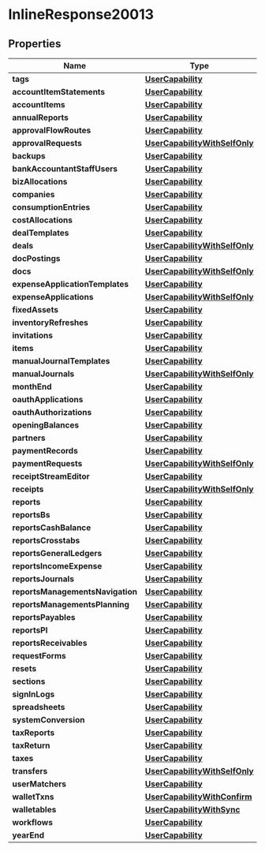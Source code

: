 

# InlineResponse20013


## Properties

Name | Type | Description | Notes
------------ | ------------- | ------------- | -------------
**tags** | [**UserCapability**](UserCapability.md) |  | 
**accountItemStatements** | [**UserCapability**](UserCapability.md) |  | 
**accountItems** | [**UserCapability**](UserCapability.md) |  | 
**annualReports** | [**UserCapability**](UserCapability.md) |  | 
**approvalFlowRoutes** | [**UserCapability**](UserCapability.md) |  | 
**approvalRequests** | [**UserCapabilityWithSelfOnly**](UserCapabilityWithSelfOnly.md) |  | 
**backups** | [**UserCapability**](UserCapability.md) |  | 
**bankAccountantStaffUsers** | [**UserCapability**](UserCapability.md) |  | 
**bizAllocations** | [**UserCapability**](UserCapability.md) |  | 
**companies** | [**UserCapability**](UserCapability.md) |  | 
**consumptionEntries** | [**UserCapability**](UserCapability.md) |  | 
**costAllocations** | [**UserCapability**](UserCapability.md) |  | 
**dealTemplates** | [**UserCapability**](UserCapability.md) |  | 
**deals** | [**UserCapabilityWithSelfOnly**](UserCapabilityWithSelfOnly.md) |  | 
**docPostings** | [**UserCapability**](UserCapability.md) |  | 
**docs** | [**UserCapabilityWithSelfOnly**](UserCapabilityWithSelfOnly.md) |  | 
**expenseApplicationTemplates** | [**UserCapability**](UserCapability.md) |  | 
**expenseApplications** | [**UserCapabilityWithSelfOnly**](UserCapabilityWithSelfOnly.md) |  | 
**fixedAssets** | [**UserCapability**](UserCapability.md) |  | 
**inventoryRefreshes** | [**UserCapability**](UserCapability.md) |  | 
**invitations** | [**UserCapability**](UserCapability.md) |  | 
**items** | [**UserCapability**](UserCapability.md) |  | 
**manualJournalTemplates** | [**UserCapability**](UserCapability.md) |  | 
**manualJournals** | [**UserCapabilityWithSelfOnly**](UserCapabilityWithSelfOnly.md) |  | 
**monthEnd** | [**UserCapability**](UserCapability.md) |  | 
**oauthApplications** | [**UserCapability**](UserCapability.md) |  | 
**oauthAuthorizations** | [**UserCapability**](UserCapability.md) |  | 
**openingBalances** | [**UserCapability**](UserCapability.md) |  | 
**partners** | [**UserCapability**](UserCapability.md) |  | 
**paymentRecords** | [**UserCapability**](UserCapability.md) |  | 
**paymentRequests** | [**UserCapabilityWithSelfOnly**](UserCapabilityWithSelfOnly.md) |  | 
**receiptStreamEditor** | [**UserCapability**](UserCapability.md) |  | 
**receipts** | [**UserCapabilityWithSelfOnly**](UserCapabilityWithSelfOnly.md) |  | 
**reports** | [**UserCapability**](UserCapability.md) |  | 
**reportsBs** | [**UserCapability**](UserCapability.md) |  | 
**reportsCashBalance** | [**UserCapability**](UserCapability.md) |  | 
**reportsCrosstabs** | [**UserCapability**](UserCapability.md) |  | 
**reportsGeneralLedgers** | [**UserCapability**](UserCapability.md) |  | 
**reportsIncomeExpense** | [**UserCapability**](UserCapability.md) |  | 
**reportsJournals** | [**UserCapability**](UserCapability.md) |  | 
**reportsManagementsNavigation** | [**UserCapability**](UserCapability.md) |  | 
**reportsManagementsPlanning** | [**UserCapability**](UserCapability.md) |  | 
**reportsPayables** | [**UserCapability**](UserCapability.md) |  | 
**reportsPl** | [**UserCapability**](UserCapability.md) |  | 
**reportsReceivables** | [**UserCapability**](UserCapability.md) |  | 
**requestForms** | [**UserCapability**](UserCapability.md) |  | 
**resets** | [**UserCapability**](UserCapability.md) |  | 
**sections** | [**UserCapability**](UserCapability.md) |  | 
**signInLogs** | [**UserCapability**](UserCapability.md) |  | 
**spreadsheets** | [**UserCapability**](UserCapability.md) |  | 
**systemConversion** | [**UserCapability**](UserCapability.md) |  | 
**taxReports** | [**UserCapability**](UserCapability.md) |  | 
**taxReturn** | [**UserCapability**](UserCapability.md) |  | 
**taxes** | [**UserCapability**](UserCapability.md) |  | 
**transfers** | [**UserCapabilityWithSelfOnly**](UserCapabilityWithSelfOnly.md) |  | 
**userMatchers** | [**UserCapability**](UserCapability.md) |  | 
**walletTxns** | [**UserCapabilityWithConfirm**](UserCapabilityWithConfirm.md) |  | 
**walletables** | [**UserCapabilityWithSync**](UserCapabilityWithSync.md) |  | 
**workflows** | [**UserCapability**](UserCapability.md) |  | 
**yearEnd** | [**UserCapability**](UserCapability.md) |  | 



